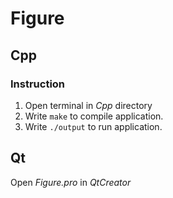 # Figure

## Cpp
### Instruction
1. Open terminal in _Cpp_ directory
2. Write ```make``` to compile application.
3. Write ```./output``` to run application.

## Qt
Open _Figure.pro_ in _QtCreator_
